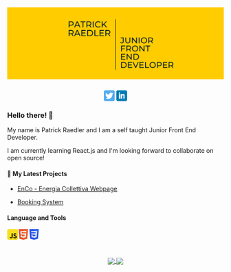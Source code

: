 # [![Header](https://github.com/Readpato/Readpato/blob/main/PatrickRaedler-JuniorDevHeader.png "Header")](https://github.com/Readpato)

<p align="center">
<a href="https://twitter.com/patoraedler"><img height="25" src="https://github.com/Readpato/Readpato/blob/main/twitter.png" align="center"></a> <a href="https://www.linkedin.com/in/patrickraedler/"><img height="25" src="https://github.com/Readpato/Readpato/blob/main/linkedin.png" align="center"></a>
</p>

### Hello there! 👋

My name is Patrick Raedler and I am a self taught Junior Front End Developer.

I am currently learning React.js and I'm looking forward to collaborate on open source!

<h4>📕 My Latest Projects</h4>

- <a href="https://github.com/Readpato/EnCoWebPage">EnCo - Energia Collettiva Webpage</a>


- <a href="https://github.com/Readpato/bookingSystem">Booking System</a>

<h4>Language and Tools</h4>
<p align="left">
<img height="25" src="https://github.com/Readpato/Readpato/blob/main/javascript.svg" align="center"><img height="25" src="https://github.com/Readpato/Readpato/blob/main/html5.svg" align="center"><img height="25" src="https://github.com/Readpato/Readpato/blob/main/css3.svg" align="center">
</p>

#

<p align="center">
<a href="https://github.com/Readpato">
  <img align="center" src="https://github-readme-stats.vercel.app/api?username=readpato&count_private=true&theme=gruvbox&show_icons=true&hide=issues,contribs" />
</a><a href="https://github.com/Readpato">
  <img align="center" src="https://github-readme-stats.vercel.app/api/top-langs/?username=readpato&layout=compact&theme=gruvbox&show_icons=true" />
</a>
  <p>
    

